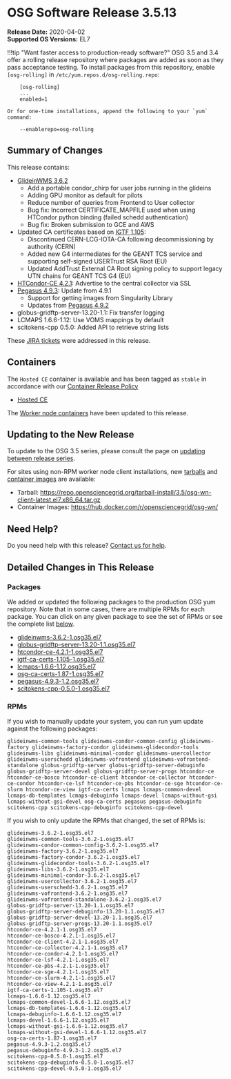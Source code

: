 OSG Software Release 3.5.13
===========================

**Release Date:** 2020-04-02    
**Supported OS Versions:** EL7

!!!tip "Want faster access to production-ready software?"
    OSG 3.5 and 3.4 offer a rolling release repository where packages are added as soon as they pass acceptance testing.
    To install packages from this repository, enable `[osg-rolling]` in `/etc/yum.repos.d/osg-rolling.repo`:

        [osg-rolling]
        ...
        enabled=1

    Or for one-time installations, append the following to your `yum` command:

        --enablerepo=osg-rolling

Summary of Changes
------------------

This release contains:

-   [GlideinWMS 3.6.2](https://glideinwms.fnal.gov/doc.v3_6_2/history.html)
    -   Add a portable condor\_chirp for user jobs running in the glideins
    -   Adding GPU monitor as default for pilots
    -   Reduce number of queries from Frontend to User collector
    -   Bug fix: Incorrect CERTIFICATE\_MAPFILE used when using HTCondor python binding (failed schedd authentication)
    -   Bug fix: Broken submission to GCE and AWS
-   Updated CA certificates based on [IGTF 1.105](http://dist.eugridpma.info/distribution/igtf/current/CHANGES):
    -   Discontinued CERN-LCG-IOTA-CA following decommissioning by authority (CERN)
    -   Added new G4 intermediates for the GEANT TCS service and supporting self-signed USERTrust RSA Root (EU)
    -   Updated AddTrust External CA Root signing policy to support legacy UTN chains for GEANT TCS G4 (EU)
-   [HTCondor-CE 4.2.1](https://github.com/htcondor/htcondor-ce/releases/tag/v4.2.1): Advertise to the central collector via SSL
-   [Pegasus 4.9.3](https://pegasus.isi.edu/2020/01/31/pegasus-4-9-3-released/): Update from 4.9.1
    -   Support for getting images from Singularity Library
    -   Updates from [Pegasus 4.9.2](https://pegasus.isi.edu/2019/08/07/pegasus-4-9-2-released/)
-   globus-gridftp-server-13.20-1.1: Fix transfer logging
-   LCMAPS 1.6.6-1.12: Use VOMS mappings by default
-   scitokens-cpp 0.5.0: Added API to retrieve string lists

These
[JIRA tickets](https://jira.opensciencegrid.org/issues/?jql=project%20%3D%20SOFTWARE%20AND%20fixVersion%20%3D%203.5.13%20ORDER%20BY%20priority%20DESC%2C%20key%20DESC)
were addressed in this release.

Containers
----------

The `Hosted CE` container is available and has been tagged as `stable` in accordance with our
[Container Release Policy](https://opensciencegrid.org/technology/policy/container-release/)

-   [Hosted CE](https://hub.docker.com/r/opensciencegrid/hosted-ce/)


The [Worker node containers](../../worker-node/using-wn-containers.md) have been updated to this release.


Updating to the New Release
---------------------------

To update to the OSG 3.5 series, please consult the page on
[updating between release series](../updating-to-osg-35.md).

For sites using non-RPM worker node client installations, new [tarballs](../../worker-node/install-wn-tarball.md) and
[container images](../../worker-node/using-wn-containers.md) are available:

- Tarball: <https://repo.opensciencegrid.org/tarball-install/3.5/osg-wn-client-latest.el7.x86_64.tar.gz>
- Container Images: <https://hub.docker.com/r/opensciencegrid/osg-wn/>

Need Help?
----------

Do you need help with this release? [Contact us for help](../../common/help.md).

Detailed Changes in This Release
--------------------------------

### Packages

We added or updated the following packages to the production OSG yum repository.
Note that in some cases, there are multiple RPMs for each package.
You can click on any given package to see the set of RPMs or see the complete list [below](#rpms).

-   [glideinwms-3.6.2-1.osg35.el7](https://koji.chtc.wisc.edu/koji/search?match=glob&type=build&terms=glideinwms-3.6.2-1.osg35.el7)
-   [globus-gridftp-server-13.20-1.1.osg35.el7](https://koji.chtc.wisc.edu/koji/search?match=glob&type=build&terms=globus-gridftp-server-13.20-1.1.osg35.el7)
-   [htcondor-ce-4.2.1-1.osg35.el7](https://koji.chtc.wisc.edu/koji/search?match=glob&type=build&terms=htcondor-ce-4.2.1-1.osg35.el7)
-   [igtf-ca-certs-1.105-1.osg35.el7](https://koji.chtc.wisc.edu/koji/search?match=glob&type=build&terms=igtf-ca-certs-1.105-1.osg35.el7)
-   [lcmaps-1.6.6-1.12.osg35.el7](https://koji.chtc.wisc.edu/koji/search?match=glob&type=build&terms=lcmaps-1.6.6-1.12.osg35.el7)
-   [osg-ca-certs-1.87-1.osg35.el7](https://koji.chtc.wisc.edu/koji/search?match=glob&type=build&terms=osg-ca-certs-1.87-1.osg35.el7)
-   [pegasus-4.9.3-1.2.osg35.el7](https://koji.chtc.wisc.edu/koji/search?match=glob&type=build&terms=pegasus-4.9.3-1.2.osg35.el7)
-   [scitokens-cpp-0.5.0-1.osg35.el7](https://koji.chtc.wisc.edu/koji/search?match=glob&type=build&terms=scitokens-cpp-0.5.0-1.osg35.el7)

### RPMs

If you wish to manually update your system, you can run yum update against the following packages:

    glideinwms-common-tools glideinwms-condor-common-config glideinwms-factory glideinwms-factory-condor glideinwms-glidecondor-tools glideinwms-libs glideinwms-minimal-condor glideinwms-usercollector glideinwms-userschedd glideinwms-vofrontend glideinwms-vofrontend-standalone globus-gridftp-server globus-gridftp-server-debuginfo globus-gridftp-server-devel globus-gridftp-server-progs htcondor-ce htcondor-ce-bosco htcondor-ce-client htcondor-ce-collector htcondor-ce-condor htcondor-ce-lsf htcondor-ce-pbs htcondor-ce-sge htcondor-ce-slurm htcondor-ce-view igtf-ca-certs lcmaps lcmaps-common-devel lcmaps-db-templates lcmaps-debuginfo lcmaps-devel lcmaps-without-gsi lcmaps-without-gsi-devel osg-ca-certs pegasus pegasus-debuginfo scitokens-cpp scitokens-cpp-debuginfo scitokens-cpp-devel

If you wish to only update the RPMs that changed, the set of RPMs is:

``` file
glideinwms-3.6.2-1.osg35.el7
glideinwms-common-tools-3.6.2-1.osg35.el7
glideinwms-condor-common-config-3.6.2-1.osg35.el7
glideinwms-factory-3.6.2-1.osg35.el7
glideinwms-factory-condor-3.6.2-1.osg35.el7
glideinwms-glidecondor-tools-3.6.2-1.osg35.el7
glideinwms-libs-3.6.2-1.osg35.el7
glideinwms-minimal-condor-3.6.2-1.osg35.el7
glideinwms-usercollector-3.6.2-1.osg35.el7
glideinwms-userschedd-3.6.2-1.osg35.el7
glideinwms-vofrontend-3.6.2-1.osg35.el7
glideinwms-vofrontend-standalone-3.6.2-1.osg35.el7
globus-gridftp-server-13.20-1.1.osg35.el7
globus-gridftp-server-debuginfo-13.20-1.1.osg35.el7
globus-gridftp-server-devel-13.20-1.1.osg35.el7
globus-gridftp-server-progs-13.20-1.1.osg35.el7
htcondor-ce-4.2.1-1.osg35.el7
htcondor-ce-bosco-4.2.1-1.osg35.el7
htcondor-ce-client-4.2.1-1.osg35.el7
htcondor-ce-collector-4.2.1-1.osg35.el7
htcondor-ce-condor-4.2.1-1.osg35.el7
htcondor-ce-lsf-4.2.1-1.osg35.el7
htcondor-ce-pbs-4.2.1-1.osg35.el7
htcondor-ce-sge-4.2.1-1.osg35.el7
htcondor-ce-slurm-4.2.1-1.osg35.el7
htcondor-ce-view-4.2.1-1.osg35.el7
igtf-ca-certs-1.105-1.osg35.el7
lcmaps-1.6.6-1.12.osg35.el7
lcmaps-common-devel-1.6.6-1.12.osg35.el7
lcmaps-db-templates-1.6.6-1.12.osg35.el7
lcmaps-debuginfo-1.6.6-1.12.osg35.el7
lcmaps-devel-1.6.6-1.12.osg35.el7
lcmaps-without-gsi-1.6.6-1.12.osg35.el7
lcmaps-without-gsi-devel-1.6.6-1.12.osg35.el7
osg-ca-certs-1.87-1.osg35.el7
pegasus-4.9.3-1.2.osg35.el7
pegasus-debuginfo-4.9.3-1.2.osg35.el7
scitokens-cpp-0.5.0-1.osg35.el7
scitokens-cpp-debuginfo-0.5.0-1.osg35.el7
scitokens-cpp-devel-0.5.0-1.osg35.el7
```
